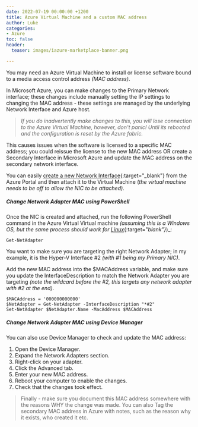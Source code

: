 ```yaml
---
date: 2022-07-19 00:00:00 +1200
title: Azure Virtual Machine and a custom MAC address
author: Luke
categories:
- Azure
toc: false
header:
  teaser: images/iazure-marketplace-banner.png

---
```

You may need an Azure Virtual Machine to install or license software bound to a media access control address _(MAC address)_.

In Microsoft Azure, you can make changes to the Primary Network interface; these changes include manually setting the IP settings to changing the MAC address - these settings are managed by the underlying Network Interface and Azure host.

> _If you do inadvertently make changes to this, you will lose connection to the Azure Virtual Machine, however, don't panic! Until its rebooted and the configuration is reset by the Azure fabric._

This causes issues when the software is licensed to a specific MAC address; you could reissue the license to the new MAC address OR create a Secondary Interface in Microsoft Azure and update the MAC address on the secondary network interface.

You can easily [create a new Network Interface](https://docs.microsoft.com/en-us/azure/virtual-network/network-overview?WT.mc_id=AZ-MVP-5004796#network-interfaces "Network interfaces"){:target="_blank"} from the Azure Portal and then attach it to the Virtual Machine (_the virtual machine needs to be off to allow the NIC to be attached)_.

##### Change Network Adapter MAC using PowerShell

Once the NIC is created and attached, run the following PowerShell command in the Azure Virtual Virtual machine _(assuming this is a Windows OS, but the same process should work for_ [_Linux_](https://www.linuxshelltips.com/change-mac-address-linux/ "How to Change Network MAC Address in Linux"){:target="_blank"}_)_:

    Get-NetAdapter

You want to make sure you are targeting the right Network Adapter; in my example, it is the Hyper-V Interface #2 _(with #1 being my Primary NIC)_.

Add the new MAC address into the $MACAddress variable, and make sure you update the InterfaceDescription to match the Network Adapter you are targeting _(note the wildcard before the #2, this targets any network adapter with #2 at the end)_.

    $MACAddress = '000000000000'
    $NetAdapter = Get-NetAdapter -InterfaceDescription "*#2"
    Set-NetAdapter $NetAdapter.Name -MacAddress $MACAddress

##### Change Network Adapter MAC using Device Manager

You can also use Device Manager to check and update the MAC address:

1. Open the Device Manager.
2. Expand the Network Adapters section.
3. Right-click on your adapter.
4. Click the Advanced tab.
5. Enter your new MAC address.
6. Reboot your computer to enable the changes.
7. Check that the changes took effect.

> Finally - make sure you document this MAC address somewhere with the reasons WHY the change was made. You can also Tag the secondary MAC address in Azure with notes, such as the reason why it exists, who created it etc.
